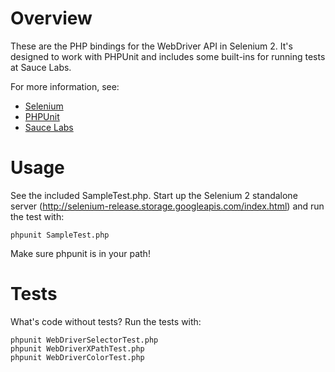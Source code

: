 # Overview

These are the PHP bindings for the WebDriver API in Selenium 2. It's designed to work with PHPUnit and includes some built-ins for running tests at Sauce Labs.

For more information, see:

* [Selenium](http://code.google.com/p/selenium/)
* [PHPUnit](https://github.com/sebastianbergmann/phpunit/)
* [Sauce Labs](https://saucelabs.com/)

# Usage

See the included SampleTest.php. Start up the Selenium 2 standalone server (http://selenium-release.storage.googleapis.com/index.html) and run the test with:

    phpunit SampleTest.php

Make sure phpunit is in your path!

# Tests

What's code without tests? Run the tests with:

    phpunit WebDriverSelectorTest.php
    phpunit WebDriverXPathTest.php
    phpunit WebDriverColorTest.php
